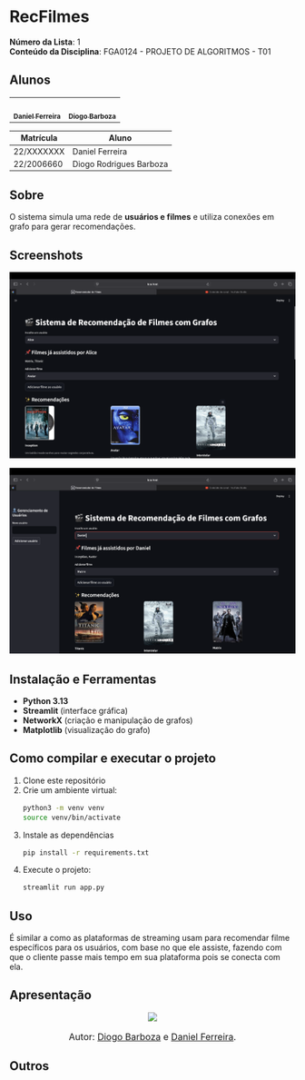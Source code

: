 # RecFilmes

**Número da Lista**: 1  
**Conteúdo da Disciplina**: FGA0124 - PROJETO DE ALGORITMOS - T01  


## Alunos


<div align = "center">
<table>
  <tr>
    <td align="center"><a href="https://github.com/DanielFsR"><img style="border-radius: 50%;" src="https://github.com/DanielFsR.png" width="190;" alt=""/><br /><sub><b>Daniel Ferreira</b></sub></a><br /><a href="Link git" title="Rocketseat"></a></td>
    <td align="center"><a href="https://github.com/Diogo-Barboza"><img style="border-radius: 50%;" src="https://github.com/Diogo-Barboza.png" width="190px;" alt=""/><br /><sub><b>Diogo Barboza </b></sub></a><br />
  </tr>
</table>

| Matrícula   | Aluno                             |
| ----------- | ----------------------------------|
| 22/XXXXXXX  | Daniel Ferreira                   |
| 22/2006660  | Diogo Rodrigues Barboza           |
</div>

## Sobre 
O sistema simula uma rede de **usuários e filmes** e utiliza conexões em grafo para gerar recomendações.

## Screenshots

![alt text](image.png)

![alt text](image-1.png)


## Instalação e Ferramentas
- **Python 3.13**
- **Streamlit** (interface gráfica)
- **NetworkX** (criação e manipulação de grafos)
- **Matplotlib** (visualização do grafo)


## Como compilar e executar o projeto

1. Clone este repositório  
2. Crie um ambiente virtual:
   ```bash
   python3 -m venv venv
   source venv/bin/activate

3. Instale as dependências
    ```bash
    pip install -r requirements.txt

4. Execute o projeto:
    ```bash
    streamlit run app.py


## Uso 

É similar a como as plataformas de streaming usam para recomendar filme específicos para os usuários, com base no que ele assiste, fazendo com que o cliente passe mais tempo em sua plataforma pois se conecta com ela.

## Apresentação 

<div align="center">
<a href="https://youtu.be/J2vWeI3p2h4"><img src="https://i.imgur.com/xxxx.png" width="50%"></a>
</div>

<font size="3"><p style="text-align: center">Autor: [Diogo Barboza](https://github.com/) e [Daniel Ferreira](https://github.com/).</p></font>


## Outros 
  



